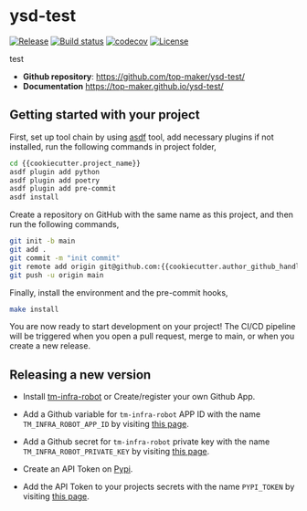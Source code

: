 # ysd-test

[![Release](https://img.shields.io/github/v/release/top-maker/ysd-test)](https://img.shields.io/github/v/release/top-maker/ysd-test)
[![Build status](https://img.shields.io/github/actions/workflow/status/top-maker/ysd-test/main.yml?branch=main)](https://github.com/top-maker/ysd-test/actions/workflows/main.yml?query=branch%3Amain)
[![codecov](https://codecov.io/gh/top-maker/ysd-test/branch/main/graph/badge.svg)](https://codecov.io/gh/top-maker/ysd-test)
[![License](https://img.shields.io/github/license/top-maker/ysd-test)](https://img.shields.io/github/license/top-maker/ysd-test)

test

- **Github repository**: <https://github.com/top-maker/ysd-test/>
- **Documentation** <https://top-maker.github.io/ysd-test/>

## Getting started with your project

First, set up tool chain by using [asdf](https://github.com/asdf-vm/asdf) tool, add necessary plugins if not installed, run the following commands in project folder,

```bash
cd {{cookiecutter.project_name}}
asdf plugin add python
asdf plugin add poetry
asdf plugin add pre-commit
asdf install
```

Create a repository on GitHub with the same name as this project, and then run the following commands,

```bash
git init -b main
git add .
git commit -m "init commit"
git remote add origin git@github.com:{{cookiecutter.author_github_handle}}/{{cookiecutter.project_name}}.git
git push -u origin main
```

Finally, install the environment and the pre-commit hooks,

```bash
make install
```

You are now ready to start development on your project!
The CI/CD pipeline will be triggered when you open a pull request, merge to main, or when you create a new release.

## Releasing a new version

- Install [tm-infra-robot](https://github.com/apps/tm-infra-robot) or Create/register your own Github App.
- Add a Github variable for `tm-infra-robot` APP ID with the name `TM_INFRA_ROBOT_APP_ID` by visiting [this page](https://github.com/top-maker/ysd-test/settings/variables/actions/new).
- Add a Github secret for `tm-infra-robot` private key with the name `TM_INFRA_ROBOT_PRIVATE_KEY` by visiting [this page](https://github.com/top-maker/ysd-test/settings/secrets/actions/new).

- Create an API Token on [Pypi](https://pypi.org/).
- Add the API Token to your projects secrets with the name `PYPI_TOKEN` by visiting [this page](https://github.com/top-maker/ysd-test/settings/secrets/actions/new).

